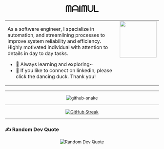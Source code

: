 <h1 align="center">ᗰᗩIᗰᑌᒪ</h1>

<table border="0">
  <tr>
    <td align="left" valign="top">
      <p>
        As a software engineer, I specialize in automation, and streamlining processes to improve system reliability and efficiency. Highly motivated individual with attention to details in day to day tasks.
      </p>
      <ul>
        <li>🌱 Always learning and exploring~</li>
        <li>💼 If you like to connect on linkedin, please click the dancing duck. Thank you! </li>
      </ul>
    </td>
    <td align="right" valign="top">
      <a href="https://linkedin.com/in/maimul">
        <img src="https://media.tenor.com/GLZZKZJyJAEAAAAM/dance-dancing-duck.gif" width="120"/>
      </a>
    </td>
  </tr>
</table>

---

<p align="center">
<picture>
  <source media="(prefers-color-scheme: dark)" srcset="https://raw.githubusercontent.com/tobiasmeyhoefer/tobiasmeyhoefer/output/github-snake-dark.svg" />
  <source media="(prefers-color-scheme: light)" srcset="https://raw.githubusercontent.com/tobiasmeyhoefer/tobiasmeyhoefer/output/github-snake.svg" />
  <img alt="github-snake" src="https://raw.githubusercontent.com/tobiasmeyhoefer/tobiasmeyhoefer/output/github-snake.svg" />
</picture>
</p>

---

<p align="center">
<a href="https://git.io/streak-stats">
<img src="https://github-readme-streak-stats.herokuapp.com?user=Maimul&theme=dark&hide_border=true&date_format=j%20M%5B%20Y%5D&exclude_days=Sun%2CSat&card_width=457" alt="GitHub Streak" />
</a>
</p>

---

### ✍️ Random Dev Quote
<p align='center'>
  <img src="https://quotes-github-readme.vercel.app/api?type=horizontal&theme=merko"
       alt='Random Dev Quote'/>
